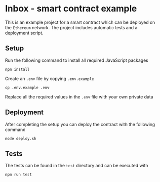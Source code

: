 # Inbox - smart contract example

This is an example project for a smart contract which can be deployed on the `Ethereum` network. The project includes automatic tests and a deployment script.

## Setup
Run the following command to install all required JavaScript packages

```
npm install
```

Create an `.env` file by copying `.env.example`

```
cp .env.example .env
```

Replace all the required values in the `.env` file with your own private data

## Deployment
After completing the setup you can deploy the contract with the following command

```
node deploy.sh
```

## Tests
The tests can be found in the `test` directory and can be executed with
```
npm run test
```
